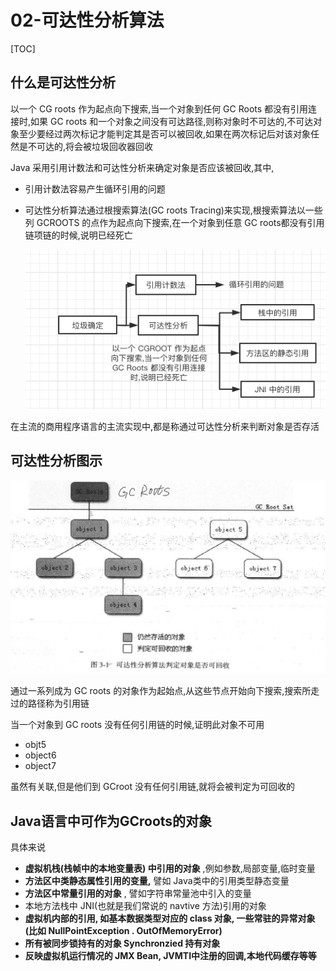 # 02-可达性分析算法

[TOC]

## 什么是可达性分析

以一个 CG roots 作为起点向下搜索,当一个对象到任何 GC Roots 都没有引用连接时,如果 GC roots 和一个对象之间没有可达路径,则称对象时不可达的,不可达对象至少要经过两次标记才能判定其是否可以被回收,如果在两次标记后对该对象任然是不可达的,将会被垃圾回收器回收

Java 采用引用计数法和可达性分析来确定对象是否应该被回收,其中,

- 引用计数法容易产生循环引用的问题

- 可达性分析算法通过根搜索算法(GC roots Tracing)来实现,根搜索算法以一些列 GCROOTS 的点作为起点向下搜索,在一个对象到任意 GC roots都没有引用链项链的时候,说明已经死亡

  ![image-20200526211023099](../../../assets/image-20200526211023099-3836292.png)

在主流的商用程序语言的主流实现中,都是称通过可达性分析来判断对象是否存活

## 可达性分析图示

<img src="../../../assets/image-20200503141338936.png" alt="image-20200503141338936" style="zoom: 50%;" />

通过一系列成为 GC roots 的对象作为起始点,从这些节点开始向下搜索,搜索所走过的路径称为引用链

当一个对象到 GC roots 没有任何引用链的时候,证明此对象不可用

- objt5
- object6
- object7

虽然有关联,但是他们到 GCroot 没有任何引用链,就将会被判定为可回收的

## Java语言中可作为GCroots的对象

具体来说

- **虚拟机栈(栈帧中的本地变量表) 中引用的对象** ,例如参数,局部变量,临时变量
- **方法区中类静态属性引用的变量,** 譬如 Java类中的引用类型静态变量
- **方法区中常量引用的对象** , 譬如字符串常量池中引入的变量
- 本地方法栈中 JNI(也就是我们常说的 navtive 方法)引用的对象 
- **虚拟机内部的引用, 如基本数据类型对应的 class 对象, 一些常驻的异常对象(比如 NullPointException . OutOfMemoryError)**
- **所有被同步锁持有的对象 Synchronzied 持有对象**
- **反映虚拟机运行情况的 JMX Bean, JVMTI中注册的回调,本地代码缓存等等**

